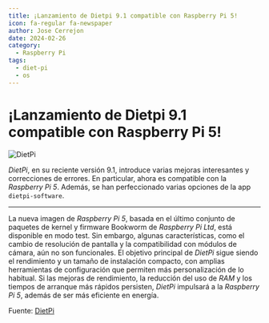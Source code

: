 ```yaml
---
title: ¡Lanzamiento de Dietpi 9.1 compatible con Raspberry Pi 5!
icon: fa-regular fa-newspaper
author: Jose Cerrejon
date: 2024-02-26
category:
  - Raspberry Pi
tags:
  - diet-pi
  - os
---
```

# ¡Lanzamiento de Dietpi 9.1 compatible con Raspberry Pi 5!

![DietPi](/images/2018/02/dietpi.png "DietPi Logo")

_DietPi_, en su reciente versión 9.1, introduce varias mejoras interesantes y correcciones de errores. En particular, ahora es compatible con la _Raspberry Pi 5_. Además, se han perfeccionado varias opciones de la app `dietpi-software`.

- - -

La nueva imagen de _Raspberry Pi 5_, basada en el último conjunto de paquetes de kernel y firmware Bookworm de _Raspberry Pi Ltd_, está disponible en modo test. Sin embargo, algunas características, como el cambio de resolución de pantalla y la compatibilidad con módulos de cámara, aún no son funcionales. El objetivo principal de _DietPi_ sigue siendo el rendimiento y un tamaño de instalación compacto, con amplias herramientas de configuración que permiten más personalización de lo habitual. Si las mejoras de rendimiento, la reducción del uso de _RAM_ y los tiempos de arranque más rápidos persisten, _DietPi_ impulsará a la _Raspberry Pi 5_, además de ser más eficiente en energía.

Fuente: [DietPi](https://dietpi.com/docs/releases/v9_1/)

